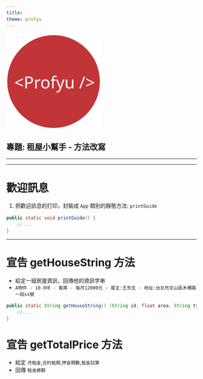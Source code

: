 ```yaml
---
title:  
theme: profyu
---
```


<!-- .slide: data-background="assets/background.png" -->
<img style='border:none;background:none;box-shadow:none;' src='assets/logo.svg' width="250"/>

## 專題: 租屋小幫手 - 方法改寫

---



---

# 歡迎訊息

1. 把歡迎訊息的打印，封裝成 `App` 類別的靜態方法: `printGuide`

```java
public static void printGuide() {
    // ...
}
```

---

# 宣告 getHouseString 方法

* 給定一組房屋資訊，回傳他的資訊字串
* `A物件 - 10.0坪 - 套房 - 每月12000元 - 屋主:王先生 - 地址:台北市文山區木柵路一段xx號`

```java
public static String getHouseString() (String id, float area, String type, int price, String owner, String address) {
    //...
}
```

# 宣告 getTotalPrice 方法

* 給定 `月租金`,`合約租期`,`押金期數`,`租金試算`
* 回傳 `租金總額`